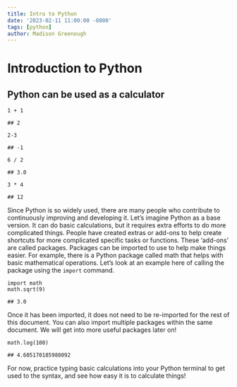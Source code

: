 ```yaml
---
title: Intro to Python
date: '2023-02-11 11:00:00 -0800'
tags: [python]
author: Madison Greenough
---
```

# Introduction to Python

## Python can be used as a calculator

    1 + 1

    ## 2

    2-3

    ## -1

    6 / 2

    ## 3.0

    3 * 4

    ## 12

Since Python is so widely used, there are many people who contribute to
continuously improving and developing it. Let’s imagine Python as a base
version. It can do basic calculations, but it requires extra efforts to
do more complicated things. People have created extras or add-ons to
help create shortcuts for more complicated specific tasks or functions.
These ‘add-ons’ are called packages. Packages can be imported to use to
help make things easier. For example, there is a Python package called
math that helps with basic mathematical operations. Let’s look at an
example here of calling the package using the `import` command.

    import math
    math.sqrt(9)

    ## 3.0

Once it has been imported, it does not need to be re-imported for the
rest of this document. You can also import multiple packages within the
same document. We will get into more useful packages later on!

    math.log(100)

    ## 4.605170185988092

For now, practice typing basic calculations into your Python terminal to
get used to the syntax, and see how easy it is to calculate things!
